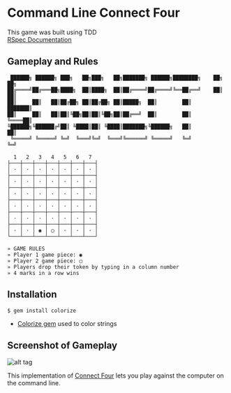 # Command Line Connect Four

This game was built using TDD  
[RSpec Documentation](https://relishapp.com/rspec)

## Gameplay and Rules
```
 ██████╗ ██████╗ ███╗   ██╗███╗   ██╗███████╗ ██████╗████████╗    ██╗  ██╗
██╔════╝██╔═══██╗████╗  ██║████╗  ██║██╔════╝██╔════╝╚══██╔══╝    ██║  ██║
██║     ██║   ██║██╔██╗ ██║██╔██╗ ██║█████╗  ██║        ██║       ███████║
██║     ██║   ██║██║╚██╗██║██║╚██╗██║██╔══╝  ██║        ██║       ╚════██║
╚██████╗╚██████╔╝██║ ╚████║██║ ╚████║███████╗╚██████╗   ██║            ██║
 ╚═════╝ ╚═════╝ ╚═╝  ╚═══╝╚═╝  ╚═══╝╚══════╝ ╚═════╝   ╚═╝            ╚═╝

  1   2   3   4   5   6   7
├───┼───┼───┼───┼───┼───┼───┤
│ · │ · │ · │ · │ · │ · │ · │
├───┼───┼───┼───┼───┼───┼───┤
│ · │ · │ · │ · │ · │ · │ · │
├───┼───┼───┼───┼───┼───┼───┤
│ · │ · │ · │ · │ · │ · │ · │
├───┼───┼───┼───┼───┼───┼───┤
│ · │ · │ · │ · │ · │ · │ · │
├───┼───┼───┼───┼───┼───┼───┤
│ · │ · │ · │ · │ · │ · │ · │
├───┼───┼───┼───┼───┼───┼───┤
│ · │ · │ ◉ │ ◯ │ · │ · │ · │
└───┴───┴───┴───┴───┴───┴───┘

» GAME RULES
» Player 1 game piece: ◉
» Player 2 game piece: ◯
» Players drop their token by typing in a column number
» 4 marks in a row wins
```
  
## Installation
```
$ gem install colorize
```
* [Colorize gem](https://github.com/fazibear/colorize) used to color strings

## Screenshot of Gameplay
![alt tag](https://raw.githubusercontent.com/jeanpaulsio/ruby-exercises/master/10_connectfour/lib/gameplay.jpg)

  
This implementation of [Connect Four](https://en.wikipedia.org/wiki/Connect_Four) lets you play against the computer on the command line.